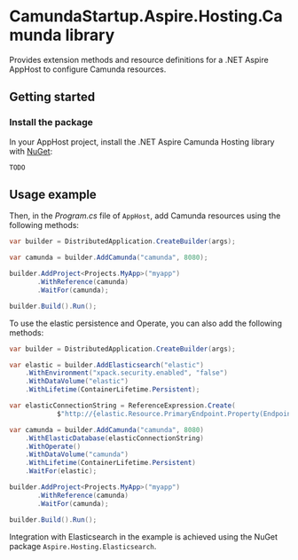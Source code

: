 # CamundaStartup.Aspire.Hosting.Camunda library

Provides extension methods and resource definitions for a .NET Aspire AppHost to configure Camunda resources.

## Getting started

### Install the package

In your AppHost project, install the .NET Aspire Camunda Hosting library with [NuGet](https://www.nuget.org):

```dotnetcli
TODO
```

## Usage example

Then, in the _Program.cs_ file of `AppHost`, add Camunda resources using the following methods:

```csharp
var builder = DistributedApplication.CreateBuilder(args);

var camunda = builder.AddCamunda("camunda", 8080);

builder.AddProject<Projects.MyApp>("myapp")
       .WithReference(camunda)
       .WaitFor(camunda);

builder.Build().Run();
```

To use the elastic persistence and Operate, you can also add the following methods:
```csharp
var builder = DistributedApplication.CreateBuilder(args);

var elastic = builder.AddElasticsearch("elastic")
    .WithEnvironment("xpack.security.enabled", "false")
    .WithDataVolume("elastic")
    .WithLifetime(ContainerLifetime.Persistent);

var elasticConnectionString = ReferenceExpression.Create(
            $"http://{elastic.Resource.PrimaryEndpoint.Property(EndpointProperty.Host)}:{elastic.Resource.PrimaryEndpoint.Property(EndpointProperty.Port)}"); ;

var camunda = builder.AddCamunda("camunda", 8080)
    .WithElasticDatabase(elasticConnectionString)
    .WithOperate()
    .WithDataVolume("camunda")
    .WithLifetime(ContainerLifetime.Persistent)
    .WaitFor(elastic);

builder.AddProject<Projects.MyApp>("myapp")
       .WithReference(camunda)
       .WaitFor(camunda);

builder.Build().Run();
```
Integration with Elasticsearch in the example is achieved using the NuGet package `Aspire.Hosting.Elasticsearch`.
